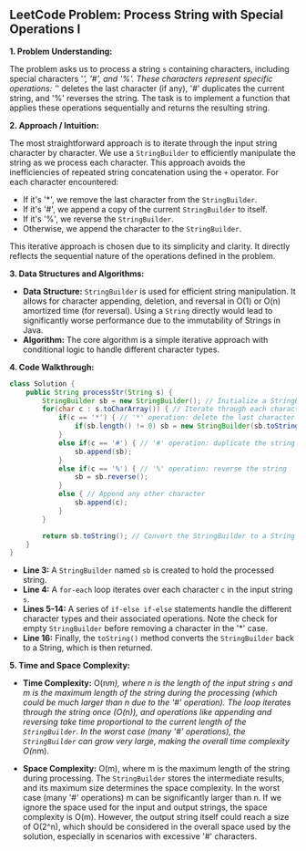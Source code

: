 ## LeetCode Problem: Process String with Special Operations I

**1. Problem Understanding:**

The problem asks us to process a string `s` containing characters, including special characters '*', '#', and '%'.  These characters represent specific operations: '*' deletes the last character (if any), '#' duplicates the current string, and '%' reverses the string.  The task is to implement a function that applies these operations sequentially and returns the resulting string.


**2. Approach / Intuition:**

The most straightforward approach is to iterate through the input string character by character. We use a `StringBuilder` to efficiently manipulate the string as we process each character.  This approach avoids the inefficiencies of repeated string concatenation using the `+` operator. For each character encountered:

* If it's '*', we remove the last character from the `StringBuilder`.
* If it's '#', we append a copy of the current `StringBuilder` to itself.
* If it's '%', we reverse the `StringBuilder`.
* Otherwise, we append the character to the `StringBuilder`.


This iterative approach is chosen due to its simplicity and clarity.  It directly reflects the sequential nature of the operations defined in the problem.


**3. Data Structures and Algorithms:**

* **Data Structure:** `StringBuilder` is used for efficient string manipulation.  It allows for character appending, deletion, and reversal in O(1) or O(n) amortized time (for reversal).  Using a `String` directly would lead to significantly worse performance due to the immutability of Strings in Java.
* **Algorithm:** The core algorithm is a simple iterative approach with conditional logic to handle different character types.


**4. Code Walkthrough:**

```java
class Solution {
    public String processStr(String s) {
        StringBuilder sb = new StringBuilder(); // Initialize a StringBuilder
        for(char c : s.toCharArray()) { // Iterate through each character in the input string
            if(c == '*') { // '*' operation: delete the last character
                if(sb.length() != 0) sb = new StringBuilder(sb.toString().substring(0,sb.length()-1)); //Avoid exception for empty string
            }
            else if(c == '#') { // '#' operation: duplicate the string
                sb.append(sb); 
            }
            else if(c == '%') { // '%' operation: reverse the string
                sb = sb.reverse();
            }
            else { // Append any other character
                sb.append(c);
            }
        }

        return sb.toString(); // Convert the StringBuilder to a String and return
    }
}
```

* **Line 3:**  A `StringBuilder` named `sb` is created to hold the processed string.
* **Line 4:** A `for-each` loop iterates over each character `c` in the input string `s`.
* **Lines 5-14:**  A series of `if-else if-else` statements handle the different character types and their associated operations.  Note the check for empty `StringBuilder` before removing a character in the '*' case.
* **Line 16:** Finally, the `toString()` method converts the `StringBuilder` back to a String, which is then returned.


**5. Time and Space Complexity:**

* **Time Complexity:** O(n*m), where n is the length of the input string `s` and m is the maximum length of the string during the processing (which could be much larger than n due to the '#' operation). The loop iterates through the string once (O(n)), and operations like appending and reversing take time proportional to the current length of the `StringBuilder`.  In the worst case (many '#' operations), the `StringBuilder` can grow very large, making the overall time complexity  O(n*m).


* **Space Complexity:** O(m), where m is the maximum length of the string during processing.  The `StringBuilder` stores the intermediate results, and its maximum size determines the space complexity. In the worst case (many '#' operations) m can be significantly larger than n.  If we ignore the space used for the input and output strings, the space complexity is O(m).  However, the output string itself could reach a size of O(2^n), which should be considered in the overall space used by the solution, especially in scenarios with excessive '#' characters.
